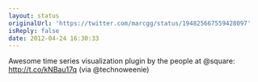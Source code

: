 ```yaml
---
layout: status
originalUrl: 'https://twitter.com/marcgg/status/194825667559428097'
isReply: false
date: 2012-04-24 16:30:33
---
```


Awesome time series visualization plugin by the people at @square: http://t.co/kNBau17q (via @technoweenie)
